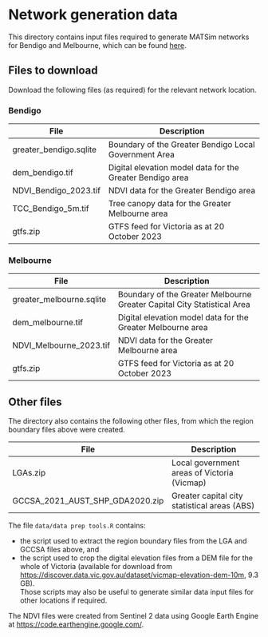 # Network generation data

This directory contains input files required to generate MATSim networks for Bendigo and Melbourne, which can be found [here](https://osf.io/ajycn/). 

## Files to download

Download the following files (as required) for the relevant network location.

### Bendigo
| File                     | Description                                       |
|--------------------------|---------------------------------------------------|
| greater_bendigo.sqlite   | Boundary of the Greater Bendigo Local Government Area |
| dem_bendigo.tif          | Digital elevation model data for the Greater Bendigo area |
| NDVI_Bendigo_2023.tif    | NDVI data for the Greater Bendigo area              |
| TCC_Bendigo_5m.tif       | Tree canopy data for the Greater Melbourne area   |
| gtfs.zip                 | GTFS feed for Victoria as at 20 October 2023      |


### Melbourne
| File                     | Description                                       |
|--------------------------|---------------------------------------------------|
| greater_melbourne.sqlite | Boundary of the Greater Melbourne Greater Capital City Statistical Area |
| dem_melbourne.tif        | Digital elevation model data for the Greater Melbourne area |
| NDVI_Melbourne_2023.tif  | NDVI data for the Greater Melbourne area        |
| gtfs.zip                 | GTFS feed for Victoria as at 20 October 2023      |


## Other files

The directory also contains the following other files, from which the region boundary files above were created.

| File                            | Description                                  |
|---------------------------------|----------------------------------------------|
| LGAs.zip                        | Local government areas of Victoria (Vicmap)  |
| GCCSA_2021_AUST_SHP_GDA2020.zip | Greater capital city statistical areas (ABS) |


The file `data/data prep tools.R` contains:
* the script used to extract the region boundary files from the LGA and GCCSA files above, and
* the script used to crop the digital elevation files from a DEM file for the whole of Victoria (available for download from https://discover.data.vic.gov.au/dataset/vicmap-elevation-dem-10m, 9.3 GB).  
Those scripts may also be useful to generate similar data input files for other locations if required.

The NDVI files were created from Sentinel 2 data using Google Earth Engine at https://code.earthengine.google.com/.
